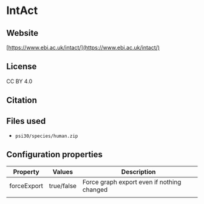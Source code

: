 # IntAct



## Website

[https://www.ebi.ac.uk/intact/](https://www.ebi.ac.uk/intact/)

## License

CC BY 4.0

## Citation



## Files used

  * `psi30/species/human.zip`

## Configuration properties

| Property    | Values     | Description                                |
|-------------|------------|--------------------------------------------|
| forceExport | true/false | Force graph export even if nothing changed |
|             |            |                                            |
